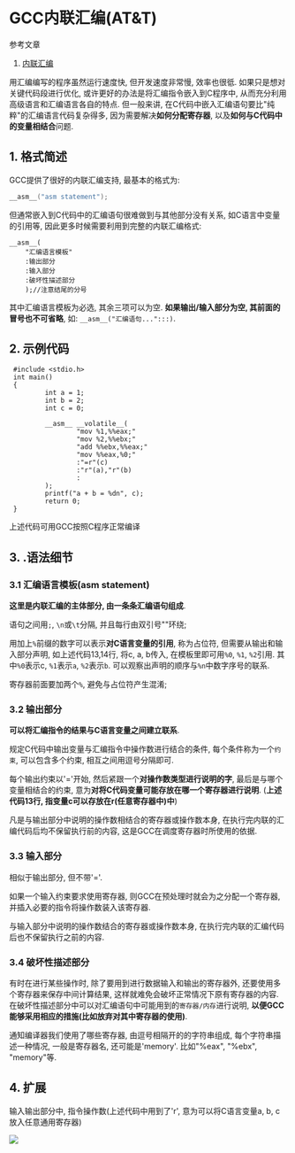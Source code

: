 # GCC内联汇编(AT&T)

参考文章

1. [内联汇编](http://blog.csdn.net/liuqiaoyu080512/article/details/8457528)

用汇编编写的程序虽然运行速度快, 但开发速度非常慢, 效率也很彽. 如果只是想对关键代码段进行优化, 或许更好的办法是将汇编指令嵌入到C程序中, 从而充分利用高级语言和汇编语言各自的特点. 但一般来讲, 在C代码中嵌入汇编语句要比"纯粹"的汇编语言代码复杂得多, 因为需要解决**如何分配寄存器**, 以及**如何与C代码中的变量相结合**问题. 

## 1. 格式简述

GCC提供了很好的内联汇编支持, 最基本的格式为: 

```c
__asm__("asm statement");
```

但通常嵌入到C代码中的汇编语句很难做到与其他部分没有关系, 如C语言中变量的引用等, 因此更多时候需要利用到完整的内联汇编格式: 

```
__asm__(
    "汇编语言模板"
    :输出部分
    :输入部分
    :破坏性描述部分
    );//注意结尾的分号
```
其中汇编语言模板为必选, 其余三项可以为空. **如果输出/输入部分为空, 其前面的冒号也不可省略**, 如: `__asm__("汇编语句...":::)`. 

## 2. 示例代码

```
 #include <stdio.h>
 int main()
 {
         int a = 1;
         int b = 2;
         int c = 0;
 
         __asm__ __volatile__(
                 "mov %1,%%eax;"
                 "mov %2,%%ebx;"
                 "add %%ebx,%%eax;"
                 "mov %%eax,%0;"
                 :"=r"(c)
                 :"r"(a),"r"(b)
                 :
         );
         printf("a + b = %dn", c);
         return 0;
 }
 ```

上述代码可用GCC按照C程序正常编译

## 3. .语法细节

### 3.1 汇编语言模板(asm statement)

**这里是内联汇编的主体部分, 由一条条汇编语句组成**. 

语句之间用`;`, `\n`或`\t`分隔, 并且每行由双引号""环绕;

用加上`%`前缀的数字可以表示**对C语言变量的引用**, 称为占位符, 但需要从输出和输入部分声明, 如上述代码13,14行, 将c, a, b传入, 在模板里即可用`%0`, `%1`, `%2`引用. 其中`%0`表示c, `%1`表示`a`, `%2`表示`b`. 可以观察出声明的顺序与`%n`中数字序号的联系. 

寄存器前面要加两个`%`, 避免与占位符产生混淆;

### 3.2 输出部分

**可以将汇编指令的结果与C语言变量之间建立联系**. 

规定C代码中输出变量与汇编指令中操作数进行结合的条件, 每个条件称为一个`约束`, 可以包含多个约束, 相互之间用逗号分隔即可. 

每个输出约束以'='开始, 然后紧跟一个**对操作数类型进行说明的字**, 最后是与哪个变量相结合的约束, 意为**对将C代码变量可能存放在哪一个寄存器进行说明**. (**上述代码13行, 指变量c可以存放在r(任意寄存器中)中**)

凡是与输出部分中说明的操作数相结合的寄存器或操作数本身, 在执行完内联的汇编代码后均不保留执行前的内容, 这是GCC在调度寄存器时所使用的依据. 

### 3.3 输入部分

相似于输出部分, 但不带'='. 

如果一个输入约束要求使用寄存器, 则GCC在预处理时就会为之分配一个寄存器, 并插入必要的指令将操作数装入该寄存器. 

与输入部分中说明的操作数结合的寄存器或操作数本身, 在执行完内联的汇编代码后也不保留执行之前的内容. 

### 3.4 破坏性描述部分

有时在进行某些操作时, 除了要用到进行数据输入和输出的寄存器外, 还要使用多个寄存器来保存中间计算结果, 这样就难免会破坏正常情况下原有寄存器的内容. 在破坏性描述部分中可以对汇编语句中可能用到的`寄存器/内存`进行说明, **以便GCC能够采用相应的措施(比如放弃对其中寄存器的使用)**. 

通知编译器我们使用了哪些寄存器, 由逗号相隔开的的字符串组成, 每个字符串描述一种情况, 一般是寄存器名, 还可能是'memory'. 比如"%eax", "%ebx", "memory"等. 

## 4. 扩展

输入输出部分中, 指令操作数(上述代码中用到了'r', 意为可以将C语言变量a, b, c放入任意通用寄存器)

![](https://gitimg.generals.space/55505280bcf99d5520d8c118c05fef1c.png)